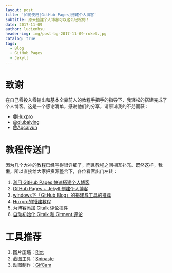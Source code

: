 ```yaml
---
layout: post
title: '如何使用[GitHub Pages]搭建个人博客'
subtitle: 原来搭建个人博客可以这么轻松的！
date: 2017-11-09
author: lucienhsu
header-img: img/post-bg-2017-11-09-roket.jpg
catalog: true
tags:
  - Blog
  - GitHub Pages
  - Jekyll
---
```


# 致谢

在自己零投入零输出和基本全靠前人的教程手把手的指导下，我轻松的搭建完成了个人博客。这是一个感谢清单，感谢他们的分享，请原谅我的不劳而获：

- [@Huxpro](https://github.com/huxpro)
- [@qiubaiying](https://github.com/qiubaiying)
- [@Agcaiyun](https://github.com/Agcaiyun)

# 教程传送门

因为几个大神的教程已经写得很详细了，而且教程之间相互补充。既然这样，我懒，所以直接给大家把资源整合下，各位看官出门左转：

1. [利用 GitHub Pages 快速搭建个人博客](http://www.jianshu.com/p/e68fba58f75c)
2. [GitHub Pages + Jekyll 创建个人博客](http://www.jianshu.com/p/9535334ffd54)
3. [windows下「GitHub Blog」的搭建与工具的推荐](https://www.zybuluo.com/ancientwood/note/891245)
4. [Huxpro的搭建教程](https://github.com/Huxpro/huxpro.github.io)
5. [为博客添加 Gitalk 评论插件](http://qiubaiying.top/2017/12/19/%E4%B8%BA%E5%8D%9A%E5%AE%A2%E6%B7%BB%E5%8A%A0-Gitalk-%E8%AF%84%E8%AE%BA%E6%8F%92%E4%BB%B6/)
6. [自动初始化 Gitalk 和 Gitment 评论](https://draveness.me/git-comments-initialize)

# 工具推荐

1. 图片压缩：[Riot](http://luci.criosweb.ro/riot/)
2. 截图工具：[Snipaste](https://www.snipaste.com/)
3. 动图制作：[GifCam](http://blog.bahraniapps.com/gifcam/)
